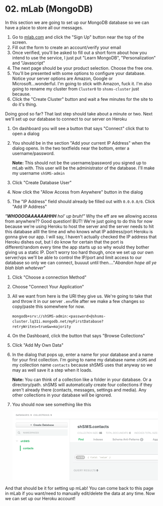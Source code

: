 # 02. mLab \(MongoDB\)

In this section we are going to set up our MongoDB database so we can have a place to store all our messages.

1. Go to [mlab.com](https://mlab.com) and click the "Sign Up" button near the top of the screen. 
2. Fill out the form to create an account/verify your email 
3. Once verified, you'll be asked to fill out a short form about how you intend to use the service, I just put "Learn MongoDB", "Personalization" and "Javascript" 
4. The next page should be your product selection. Choose the free one. 
5. You'll be presented with some options to configure your database. Notice your server options are Amazon, Google or Microsoft...wonderful. I'm going to stick with Amazon, fuck it. I'm also going to rename my cluster from `Cluster0` to `shsms-cluster` just because. 
6. Click the "Create Cluster" button and wait a few minutes for the site to do it's thing.

Doing good so far? That last step should take about a minute or two. Next we'll set up our database to connect to our server on Heroku

1. On dashboard you will see a button that says "Connect" click that to open a dialog 
2. You should be in the section "Add your current IP Address" when the dialog opens. In the two textfields near the bottom, enter a username/password.  


   **Note:** This should not be the username/password you signed up to mLab with. This user will be the administrator of the database. I'll make my username `shSMS-admin`  

3. Click "Create Database User" 
4. Now click the "Allow Access from Anywhere" button in the dialog 
5. The "IP Address" field should already be filled out with `0.0.0.0/0`. Click "Add IP Address"

_"**WHOOOOAAAAAAHHH** hol' up bruh!"_ Why the eff are we allowing access from anywhere?? Good question! BUT! We're just going to do this for now because we're using Heroku to host the server and the server needs to hit this database allll the time and who knows what IP address/port Heroku is gonna give our app. I will say, I haven't actually checked the IP address that Heroku dishes out, but I do know for certain that the port is different/random every time the app starts up so why would they bother giving us a static IP. Don't worry too hard though, once we set up our own server/vps we'll be able to control the IP/port and limit access to our database so only we can connect, buuuut until then...."_Abandon hope all ye blah blah whatever_"

1. Click "Choose a connection Method" 
2. Choose "Connect Your Application" 
3. All we want from here is the URI they give us. We're going to take that and throw it in our server `.env`file after we make a few changes so copy/paste this somewhere for now.  


   `mongodb+srv://shSMS-admin:<password>@shsms-cluster.lq31i.mongodb.net/myFirstDatabase?retryWrites=true&w=majority`  

4. On the Dashboard, click the button that says "Browse Collections" 
5. Click "Add My Own Data" 
6. In the dialog that pops up, enter a name for your database and a name for your first collection. I'm going to name my database name `shSMS` and my collection name `contacts` because shSMS uses that anyway so we may as well save it a step when it loads.  


   **Note:** You can think of a collection like a folder in your database. Or a directory/path. shSMS will automatically create four collections if they aren't already there \(contacts, messages, settings and media\). Any other collections in your database will be ignored.  

7. You should now see something like this

   ![Empty collections](.gitbook/assets/mlab-collections-empty.png)

And that should be it for setting up mLab! You can come back to this page in mLab if you want/need to manually edit/delete the data at any time. Now we can set up our Heroku account!

